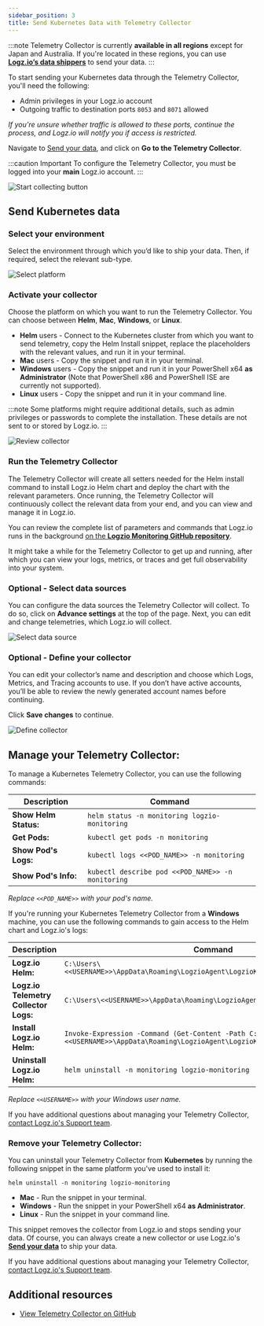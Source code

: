 ```yaml
---
sidebar_position: 3
title: Send Kubernetes Data with Telemetry Collector
---
```


:::note
Telemetry Collector is currently **available in all regions** except for Japan and Australia. If you're located in these regions, you can use **[Logz.io’s data shippers](https://app.logz.io/#/dashboard/send-your-data/collection?tag=all&collection=all)** to send your data.
:::

To start sending your Kubernetes data through the Telemetry Collector, you'll need the following:

* Admin privileges in your Logz.io account
* Outgoing traffic to destination ports `8053` and `8071` allowed

_If you're unsure whether traffic is allowed to these ports, continue the process, and Logz.io will notify you if access is restricted._


Navigate to [Send your data](https://app.logz.io/#/dashboard/send-your-data), and click on **Go to the Telemetry Collector**.

:::caution Important
To configure the Telemetry Collector, you must be logged into your **main** Logz.io account.
:::


![Start collecting button](https://dytvr9ot2sszz.cloudfront.net/logz-docs/telemetry-agent/start-collecting-sep.png)

## Send Kubernetes data

### Select your environment


Select the environment through which you’d like to ship your data. Then, if required, select the relevant sub-type.

![Select platform](https://dytvr9ot2sszz.cloudfront.net/logz-docs/telemetry-agent/telemetry-collector-main-sep.png)

### Activate your collector

Choose the platform on which you want to run the Telemetry Collector. You can choose between **Helm**, **Mac**, **Windows**, or **Linux**. 

* **Helm** users - Connect to the Kubernetes cluster from which you want to send telemetry, copy the Helm Install snippet, replace the placeholders with the relevant values, and run it in your terminal.
* **Mac** users - Copy the snippet and run it in your terminal.
* **Windows** users - Copy the snippet and run it in your PowerShell x64 **as Administrator** (Note that PowerShell x86 and PowerShell ISE are currently not supported).
* **Linux** users - Copy the snippet and run it in your command line.

:::note
Some platforms might require additional details, such as admin privileges or passwords to complete the installation. These details are not sent to or stored by Logz.io.
:::

![Review collector](https://dytvr9ot2sszz.cloudfront.net/logz-docs/telemetry-agent/activate-collector-sep.png)

### Run the Telemetry Collector

The Telemetry Collector will create all setters needed for the Helm install command to install Logz.io Helm chart and deploy the chart with the relevant parameters. Once running, the Telemetry Collector will continuously collect the relevant data from your end, and you can view and manage it in Logz.io.

You can review the complete list of parameters and commands that Logz.io runs in the background [on the **Logzio Monitoring GitHub repository**](https://github.com/logzio/logzio-helm/tree/master/charts/logzio-monitoring).

It might take a while for the Telemetry Collector to get up and running, after which you can view your logs, metrics, or traces and get full observability into your system.

### Optional - Select data sources

You can configure the data sources the Telemetry Collector will collect. To do so, click on **Advance settings** at the top of the page. Next, you can edit and change telemetries, which Logz.io will collect.


![Select data source](https://dytvr9ot2sszz.cloudfront.net/logz-docs/telemetry-agent/select-data-sources-sep.png)


<!-- *You'll have to manually [define auto-instrumentation](https://docs.logz.io/user-guide/distributed-tracing/tracing-instrumentation) to collect your **Distributed Tracing** through Logz.io’s Telemetry Collector.* -->



### Optional - Define your collector

You can edit your collector’s name and description and choose which Logs, Metrics, and Tracing accounts to use. If you don’t have active accounts, you’ll be able to review the newly generated account names before continuing.

Click **Save changes** to continue.

![Define collector](https://dytvr9ot2sszz.cloudfront.net/logz-docs/telemetry-agent/define-collector-sep.png)




## Manage your Telemetry Collector:


To manage a Kubernetes Telemetry Collector, you can use the following commands:

|Description|Command|
|-|-|
| **Show Helm Status:** | `helm status -n monitoring logzio-monitoring` |
| **Get Pods:** | `kubectl get pods -n monitoring` |
| **Show Pod's Logs:** | `kubectl logs <<POD_NAME>> -n monitoring` |
| **Show Pod's Info:** | `kubectl describe pod <<POD_NAME>> -n monitoring` |

_Replace `<<POD_NAME>>` with your pod's name._


If you're running your Kubernetes Telemetry Collector from a **Windows** machine, you can use the following commands to gain access to the Helm chart and Logz.io's logs:

|Description|Command|
|-|-|
| **Logz.io Helm:** | `C:\Users\<<USERNAME>>\AppData\Roaming\LogzioAgent\LogzioKubernetes\logzio_helm.txt` |
| **Logz.io Telemetry Collector Logs:** | `C:\Users\<<USERNAME>>\AppData\Roaming\LogzioAgent\logzio_agent.log` |
| **Install Logz.io Helm:** | `Invoke-Expression -Command (Get-Content -Path C:\Users\<<USERNAME>>\AppData\Roaming\LogzioAgent\LogzioKubernetes\logzio_helm.txt)` |
| **Uninstall Logz.io Helm:** | `helm uninstall -n monitoring logzio-monitoring` |

_Replace `<<USERNAME>>` with your Windows user name._


If you have additional questions about managing your Telemetry Collector, [contact Logz.io's Support team](mailto:help@logz.io).


### Remove your Telemetry Collector:

You can uninstall your Telemetry Collector from **Kubernetes** by running the following snippet in the same platform you've used to install it:

`helm uninstall -n monitoring logzio-monitoring`

* **Mac** - Run the snippet in your terminal.
* **Windows** - Run the snippet in your PowerShell x64 **as Administrator**.
* **Linux** - Run the snippet in your command line.


This snippet removes the collector from Logz.io and stops sending your data. Of course, you can always create a new collector or use Logz.io's **[Send your data](https://app.logz.io/#/dashboard/send-your-data)** to ship your data.

If you have additional questions about managing your Telemetry Collector, [contact Logz.io's Support team](mailto:help@logz.io).


## Additional resources

* [View Telemetry Collector on GitHub](https://github.com/logzio/logzio-agent-manifest)